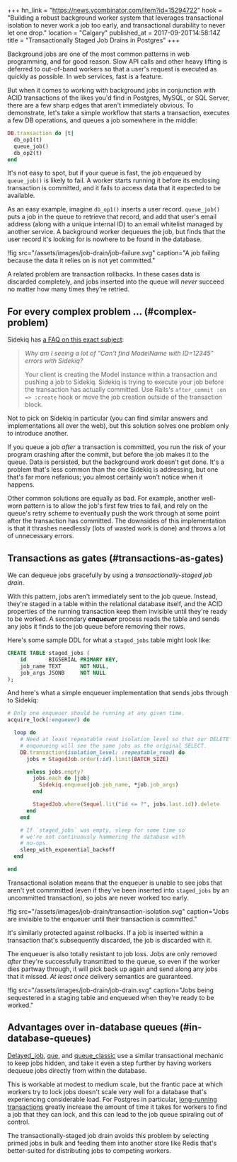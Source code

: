 +++
hn_link = "https://news.ycombinator.com/item?id=15294722"
hook = "Building a robust background worker system that leverages transactional isolation to never work a job too early, and transactional durability to never let one drop."
location = "Calgary"
published_at = 2017-09-20T14:58:14Z
title = "Transactionally Staged Job Drains in Postgres"
+++

Background jobs are one of the most common patterns in web
programming, and for good reason. Slow API calls and other
heavy lifting is deferred to out-of-band workers so that a
user's request is executed as quickly as possible. In web
services, fast is a feature.

But when it comes to working with background jobs in
conjunction with ACID transactions of the likes you'd find
in Postgres, MySQL, or SQL Server, there are a few sharp
edges that aren't immediately obvious. To demonstrate,
let's take a simple workflow that starts a transaction,
executes a few DB operations, and queues a job somewhere in
the middle:

``` ruby
DB.transaction do |t|
  db_op1(t)
  queue_job()
  db_op2(t)
end
```

It's not easy to spot, but if your queue is fast, the job
enqueued by `queue_job()` is likely to fail. A worker
starts running it before its enclosing transaction is
committed, and it fails to access data that it expected to
be available.

As an easy example, imagine `db_op1()` inserts a user
record. `queue_job()` puts a job in the queue to retrieve
that record, and add that user's email address (along with
a unique internal ID) to an email whitelist managed by
another service. A background worker dequeues the job, but
finds that the user record it's looking for is nowhere to
be found in the database.

!fig src="/assets/images/job-drain/job-failure.svg" caption="A job failing because the data it relies on is not yet committed."

A related problem are transaction rollbacks. In these cases
data is discarded completely, and jobs inserted into the
queue will _never_ succeed no matter how many times they're
retried.

## For every complex problem ... (#complex-problem)

Sidekiq has [a FAQ on this exact subject][sidekiq]:

> _Why am I seeing a lot of "Can't find ModelName with
> ID=12345" errors with Sidekiq?_
>
> Your client is creating the Model instance within a
> transaction and pushing a job to Sidekiq. Sidekiq is
> trying to execute your job before the transaction has
> actually committed. Use Rails's `after_commit :on =>
> :create` hook or move the job creation outside of the
> transaction block.

Not to pick on Sidekiq in particular (you can find similar
answers and implementations all over the web), but this
solution solves one problem only to introduce another.

If you queue a job _after_ a transaction is committed, you
run the risk of your program crashing after the commit, but
before the job makes it to the queue. Data is persisted, but
the background work doesn't get done. It's a problem that's
less common than the one Sidekiq is addressing, but one
that's far more nefarious; you almost certainly won't
notice when it happens.

Other common solutions are equally as bad. For example,
another well-worn pattern is to allow the job's first few
tries to fail, and rely on the queue's retry scheme to
eventually push the work through at some point after the
transaction has committed. The downsides of this
implementation is that it thrashes needlessly (lots of
wasted work is done) and throws a lot of unnecessary
errors.

## Transactions as gates (#transactions-as-gates)

We can dequeue jobs gracefully by using a
_transactionally-staged job drain_.

With this pattern, jobs aren't immediately sent to the job
queue. Instead, they're staged in a table within the
relational database itself, and the ACID properties of the
running transaction keep them invisible until they're ready
to be worked. A secondary ***enqueuer*** process reads the
table and sends any jobs it finds to the job queue before
removing their rows.

Here's some sample DDL for what a `staged_jobs` table might
look like:

``` sql
CREATE TABLE staged_jobs (
    id       BIGSERIAL PRIMARY KEY,
    job_name TEXT      NOT NULL,
    job_args JSONB     NOT NULL
);
```

And here's what a simple enqueuer implementation that sends
jobs through to Sidekiq:

``` ruby
# Only one enqueuer should be running at any given time.
acquire_lock(:enqueuer) do

  loop do
    # Need at least repeatable read isolation level so that our DELETE after
    # enqueueing will see the same jobs as the original SELECT.
    DB.transaction(isolation_level: :repeatable_read) do
      jobs = StagedJob.order(:id).limit(BATCH_SIZE)

      unless jobs.empty?
        jobs.each do |job|
          Sidekiq.enqueue(job.job_name, *job.job_args)
        end

        StagedJob.where(Sequel.lit("id <= ?", jobs.last.id)).delete
      end
    end

    # If `staged_jobs` was empty, sleep for some time so
    # we're not continuously hammering the database with
    # no-ops.
    sleep_with_exponential_backoff
  end

end
```

Transactional isolation means that the enqueuer is unable
to see jobs that aren't yet commmitted (even if they've
been inserted into `staged_jobs` by an uncommitted
transaction), so jobs are never worked too early.

!fig src="/assets/images/job-drain/transaction-isolation.svg" caption="Jobs are invisible to the enqueuer until their transaction is committed."

It's similarly protected against rollbacks. If a job is
inserted within a transaction that's subsequently
discarded, the job is discarded with it.

The enqueuer is also totally resistant to job loss. Jobs
are only removed _after_ they're successfully transmitted
to the queue, so even if the worker dies partway through,
it will pick back up again and send along any jobs that it
missed. _At least once_ delivery semantics are guaranteed.

!fig src="/assets/images/job-drain/job-drain.svg" caption="Jobs being sequestered in a staging table and enqueued when they're ready to be worked."

## Advantages over in-database queues (#in-database-queues)

[Delayed_job][delayedjob], [que][que], and
[queue_classic][queueclassic] use a similar transactional
mechanic to keep jobs hidden, and take it even a step
further by having workers dequeue jobs directly from within
the database.

This is workable at modest to medium scale, but the frantic
pace at which workers try to lock jobs doesn't scale very
well for a database that's experiencing considerable load.
For Postgres in particular, [long-running
transactions](/postgres-queues) greatly increase the amount
of time it takes for workers to find a job that they can
lock, and this can lead to the job queue spiraling out of
control.

The transactionally-staged job drain avoids this problem by
selecting primed jobs in bulk and feeding them into another
store like Redis that's better-suited for distributing jobs
to competing workers.

[delayedjob]: https://github.com/collectiveidea/delayed_job
[que]: https://github.com/chanks/que
[queueclassic]: https://github.com/QueueClassic/queue_classic
[sidekiq]: https://github.com/mperham/sidekiq/wiki/FAQ#why-am-i-seeing-a-lot-of-cant-find-modelname-with-id12345-errors-with-sidekiq
